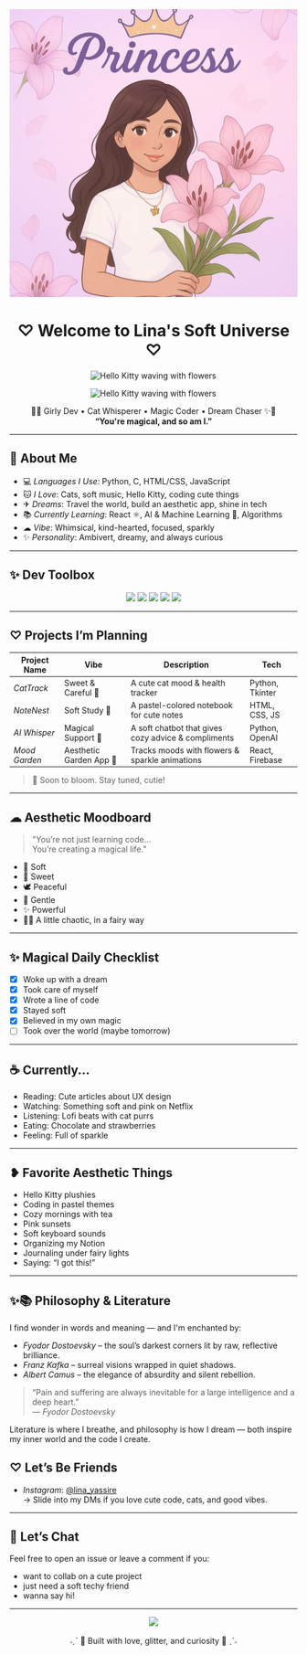 <p align="center">
  <img src="WhatsApp Image 2025-05-19 at 02.26.00_f2c68f12.jpg" width="650" >

<h1 align="center">♡ Welcome to Lina's Soft Universe ♡</h1>
<p align="center">
  <img src="https://media.tenor.com/4JWqR_sIw_sAAAAi/hello-kitty-flowers.gif" width="200" alt="Hello Kitty waving with flowers" />
</p>
<p align="center">
  <img src="https://media.tenor.com/4JWqR_sIw_sAAAAi/hello-kitty-flowers.gif" width="200" alt="Hello Kitty waving with flowers" />
</p>

<p align="center">
  🌸✨ Girly Dev • Cat Whisperer • Magic Coder • Dream Chaser ✨🌸  
  <br>
  <strong>“You're magical, and so am I.”</strong>
</p>

---

## 🌷 About Me

- 💻 *Languages I Use*: Python, C, HTML/CSS, JavaScript  
- 🐱 *I Love*: Cats, soft music, Hello Kitty, coding cute things  
- ✈ *Dreams*: Travel the world, build an aesthetic app, shine in tech  
- 📚 *Currently Learning*: React ⚛, AI & Machine Learning 🧠, Algorithms  
- ☁ *Vibe*: Whimsical, kind-hearted, focused, sparkly  
- ✨ *Personality*: Ambivert, dreamy, and always curious  
  
---

## ✨ Dev Toolbox

<p align="center">
  <img src="https://img.shields.io/badge/Python-ffcfe6?style=for-the-badge&logo=python&logoColor=ff69b4" />
  <img src="https://img.shields.io/badge/HTML5-ffe6f2?style=for-the-badge&logo=html5&logoColor=ff1493" />
  <img src="https://img.shields.io/badge/CSS3-fddde6?style=for-the-badge&logo=css3&logoColor=ff69b4" />
  <img src="https://img.shields.io/badge/JavaScript-fff0f5?style=for-the-badge&logo=javascript&logoColor=f7df1e" />
  <img src="https://img.shields.io/badge/VS_Code-ffe6fa?style=for-the-badge&logo=visual-studio-code&logoColor=6e40c9" />
</p>

---

## ♡ Projects I’m Planning

| Project Name     | Vibe                        | Description                                          | Tech |
|------------------|-----------------------------|------------------------------------------------------|------|
| *CatTrack*     | Sweet & Careful 🐾           | A cute cat mood & health tracker                     | Python, Tkinter |
| *NoteNest*     | Soft Study 🧸                | A pastel-colored notebook for cute notes             | HTML, CSS, JS |
| *AI Whisper*   | Magical Support 🌙           | A soft chatbot that gives cozy advice & compliments  | Python, OpenAI |
| *Mood Garden*  | Aesthetic Garden App 🌸      | Tracks moods with flowers & sparkle animations       | React, Firebase |

> 🌈 Soon to bloom. Stay tuned, cutie!  

---

## ☁ Aesthetic Moodboard

> "You’re not just learning code...  
> You’re creating a magical life."

- 🫧 Soft  
- 🧁 Sweet  
- 🕊 Peaceful  
- 🐇 Gentle  
- ✨ Powerful  
- 🧚‍♀ A little chaotic, in a fairy way  

---

## ✨ Magical Daily Checklist

- [x] Woke up with a dream  
- [x] Took care of myself  
- [x] Wrote a line of code  
- [x] Stayed soft  
- [x] Believed in my own magic  
- [ ] Took over the world (maybe tomorrow)

---

## ☕ Currently...

- Reading: Cute articles about UX design  
- Watching: Something soft and pink on Netflix  
- Listening: Lofi beats with cat purrs  
- Eating: Chocolate and strawberries  
- Feeling: Full of sparkle

---

## ❥ Favorite Aesthetic Things

- Hello Kitty plushies  
- Coding in pastel themes  
- Cozy mornings with tea  
- Pink sunsets  
- Soft keyboard sounds  
- Organizing my Notion  
- Journaling under fairy lights  
- Saying: “I got this!”

---

## ✨📚 Philosophy & Literature

I find wonder in words and meaning — and I'm enchanted by:

- *Fyodor Dostoevsky* – the soul’s darkest corners lit by raw, reflective brilliance.
- *Franz Kafka* – surreal visions wrapped in quiet shadows.
- *Albert Camus* – the elegance of absurdity and silent rebellion.

> “Pain and suffering are always inevitable for a large intelligence and a deep heart.”  
> — *Fyodor Dostoevsky*

Literature is where I breathe, and philosophy is how I dream — both inspire my inner world and the code I create.


## ♡ Let’s Be Friends

- *Instagram*: [@lina_yassire](https://instagram.com/lina_yassire)  
  → Slide into my DMs if you love cute code, cats, and good vibes.

---

## 💬 Let’s Chat

Feel free to open an issue or leave a comment if you:
- want to collab on a cute project
- just need a soft techy friend
- wanna say hi!

---

<p align="center">
  <img src="https://readme-typing-svg.herokuapp.com?font=Kalam&size=25&duration=3000&color=FFB6C1&center=true&vCenter=true&lines=Thanks+for+visiting!+You're+magical.;I+believe+in+you.;Let's+build+sparkly+things+together!" />
</p>

<p align="center">  
  ˗ˏˋ 💖 Built with love, glitter, and curiosity 💖 ˎˊ˗  
</p>
